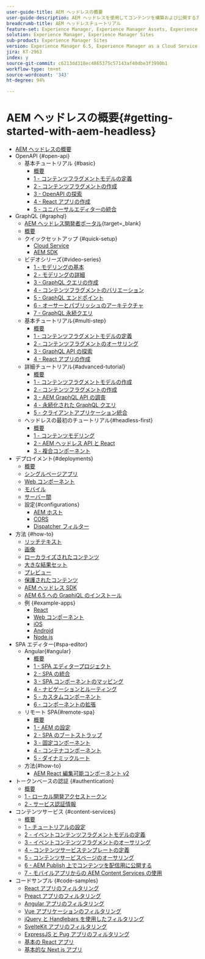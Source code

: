 ```yaml
---
user-guide-title: AEM ヘッドレスの概要
user-guide-description: AEM ヘッドレスを使用してコンテンツを構築および公開する方法を示す、エンドツーエンドのチュートリアルです。
breadcrumb-title: AEM ヘッドレスチュートリアル
feature-set: Experience Manager, Experience Manager Assets, Experience Manager Sites
solution: Experience Manager, Experience Manager Sites
sub-product: Experience Manager Sites
version: Experience Manager 6.5, Experience Manager as a Cloud Service
jira: KT-2963
index: y
source-git-commit: c6213dd318ec4865375c57143af40dbe3f3990b1
workflow-type: tm+mt
source-wordcount: '343'
ht-degree: 94%

---
```



# AEM ヘッドレスの概要{#getting-started-with-aem-headless}

+ [AEM ヘッドレスの概要](./overview.md)
+ OpenAPI {#open-api}
   + 基本チュートリアル {#basic}
      + [概要](./open-api/basic/overview.md)
      + [1 - コンテンツフラグメントモデルの定義](./open-api/basic/1-content-fragment-models.md)
      + [2 - コンテンツフラグメントの作成](./open-api/basic/2-author-content-fragments.md)
      + [3 - OpenAPI の探索](./open-api/basic/3-explore-openapis.md)
      + [4 - React アプリの作成](./open-api/basic/4-react-app.md)
      + [5 - ユニバーサルエディターの統合](./open-api/basic/5-universal-editor.md)
+ GraphQL {#graphql}
   + [AEM ヘッドレス開発者ポータル](https://experienceleague.adobe.com/landing/experience-manager/headless/developer.html?lang=ja){target=_blank}
   + [概要](./graphql/overview.md)
   + クイックセットアップ {#quick-setup}
      + [Cloud Service](./graphql/quick-setup/cloud-service.md)
      + [AEM SDK](./graphql/quick-setup/local-sdk.md)
   + ビデオシリーズ{#video-series}
      + [1 - モデリングの基本](./graphql/video-series/modeling-basics.md)
      + [2 - モデリングの詳細](./graphql/video-series/advanced-modeling.md)
      + [3 - GraphQL クエリの作成](./graphql/video-series/creating-graphql-queries.md)
      + [4 - コンテンツフラグメントのバリエーション](./graphql/video-series/content-fragment-variations.md)
      + [5 - GraphQL エンドポイント](./graphql/video-series/graphql-endpoints.md)
      + [6 - オーサーとパブリッシュのアーキテクチャ](./graphql/video-series/author-publish-architecture.md)
      + [7 - GraphQL 永続クエリ](./graphql/video-series/graphql-persisted-queries.md)
   + 基本チュートリアル{#multi-step}
      + [概要](./graphql/multi-step/overview.md)
      + [1 - コンテンツフラグメントモデルの定義](./graphql/multi-step/content-fragment-models.md)
      + [2 - コンテンツフラグメントのオーサリング](./graphql/multi-step/author-content-fragments.md)
      + [3 - GraphQL API の探索](./graphql/multi-step/explore-graphql-api.md)
      + [4 - React アプリの作成](./graphql/multi-step/graphql-and-react-app.md)
   + 詳細チュートリアル{#advanced-tutorial}
      + [概要](/help/headless-tutorial/graphql/advanced-graphql/overview.md)
      + [1 - コンテンツフラグメントモデルの作成](/help/headless-tutorial/graphql/advanced-graphql/create-content-fragment-models.md)
      + [2 - コンテンツフラグメントの作成](/help/headless-tutorial/graphql/advanced-graphql/author-content-fragments.md)
      + [3 - AEM GraphQL API の調査](/help/headless-tutorial/graphql/advanced-graphql/explore-graphql-api.md)
      + [4 - 永続化された GraphQL クエリ](/help/headless-tutorial/graphql/advanced-graphql/graphql-persisted-queries.md)
      + [5 - クライアントアプリケーション統合](/help/headless-tutorial/graphql/advanced-graphql/client-application-integration.md)
   + ヘッドレスの最初のチュートリアル{#headless-first}
      + [概要](./graphql/headless-first-tutorial/overview.md)
      + [1 - コンテンツモデリング](./graphql/headless-first-tutorial/1-content-modeling.md)
      + [2 - AEM ヘッドレス API と React](./graphql/headless-first-tutorial/2-aem-headless-apis-and-react.md)
      + [3 - 複合コンポーネント](./graphql/headless-first-tutorial/3-complex-components.md)
+ デプロイメント{#deployments}
   + [概要](./graphql/deployment/overview.md)
   + [シングルページアプリ](./graphql/deployment/spa.md)
   + [Web コンポーネント](./graphql/deployment/web-component.md)
   + [モバイル](./graphql/deployment/mobile.md)
   + [サーバー間](./graphql/deployment/server-to-server.md)
   + 設定{#configurations}
      + [AEM ホスト](./graphql/deployment/configurations/aem-hosts.md)
      + [CORS](./graphql/deployment/configurations/cors.md)
      + [Dispatcher フィルター](./graphql/deployment/configurations/dispatcher-filters.md)
+ 方法 {#how-to}
   + [リッチテキスト](./graphql/how-to/rich-text.md)
   + [画像](./graphql/how-to/images.md)
   + [ローカライズされたコンテンツ](./graphql/how-to/localized-content.md)
   + [大きな結果セット](./graphql/how-to/large-result-sets.md)
   + [プレビュー](./graphql/how-to/preview.md)
   + [保護されたコンテンツ](./graphql/how-to/protected-content.md)
   + [AEM ヘッドレス SDK](./graphql/how-to/aem-headless-sdk.md)
   + [AEM 6.5 への GraphiQL のインストール](./graphql/how-to/install-graphiql-aem-6-5.md)
   + 例 {#example-apps}
      + [React](./graphql/example-apps/react-app.md)
      + [Web コンポーネント](./graphql/example-apps/web-component.md)
      + [iOS](./graphql/example-apps/ios-swiftui-app.md)
      + [Android](./graphql/example-apps/android-app.md)
      + [Node.js](./graphql/example-apps/server-to-server-app.md)
+ SPA エディター{#spa-editor}
   + Angular{#angular}
      + [概要](./spa-editor/angular/overview.md)
      + [1 - SPA エディタープロジェクト](./spa-editor/angular/create-project.md)
      + [2 - SPA の統合](./spa-editor/angular/integrate-spa.md)
      + [3 - SPA コンポーネントのマッピング](./spa-editor/angular/map-components.md)
      + [4 - ナビゲーションとルーティング](./spa-editor/angular/navigation-routing.md)
      + [5 - カスタムコンポーネント](./spa-editor/angular/custom-component.md)
      + [6 - コンポーネントの拡張](./spa-editor/angular/extend-component.md)
   + リモート SPA{#remote-spa}
      + [概要](./spa-editor/remote-spa/overview.md)
      + [1 - AEM の設定](./spa-editor/remote-spa/aem-configure.md)
      + [2 - SPA のブートストラップ](./spa-editor/remote-spa/spa-bootstrap.md)
      + [3 - 固定コンポーネント](./spa-editor/remote-spa/spa-fixed-component.md)
      + [4 - コンテナコンポーネント](./spa-editor/remote-spa/spa-container-component.md)
      + [5 - ダイナミックルート](./spa-editor/remote-spa/spa-dynamic-routes.md)
   + 方法{#how-to}
      + [AEM React 編集可能コンポーネント v2](./spa-editor/how-to/react-core-components-v2.md)
+ トークンベースの認証 {#authentication}
   + [概要](./authentication/overview.md)
   + [1 - ローカル開発アクセストークン](./authentication/local-development-access-token.md)
   + [2 - サービス認証情報](./authentication/service-credentials.md)
+ コンテンツサービス {#content-services}
   + [概要](./content-services/overview.md)
   + [1 - チュートリアルの設定](./content-services/chapter-1.md)
   + [2 - イベントコンテンツフラグメントモデルの定義](./content-services/chapter-2.md)
   + [3 - イベントコンテンツフラグメントのオーサリング](./content-services/chapter-3.md)
   + [4 - コンテンツサービステンプレートの定義](./content-services/chapter-4.md)
   + [5 - コンテンツサービスページのオーサリング](./content-services/chapter-5.md)
   + [6 - AEM Publish 上でコンテンツを配信用に公開する](./content-services/chapter-6.md)
   + [7 - モバイルアプリからの AEM Content Services の使用](./content-services/chapter-7.md)
+ コードサンプル {#code-samples}
   + [React アプリのフィルタリング](./graphql/code-samples/filtering-react-app.md)
   + [Preact アプリのフィルタリング](./graphql/code-samples/filtering-preact-app.md)
   + [Angular アプリのフィルタリング](./graphql/code-samples/filtering-angular-app.md)
   + [Vue アプリケーションのフィルタリング](./graphql/code-samples/filtering-vue-app.md)
   + [jQuery と Handlebars を使用したフィルタリング](./graphql/code-samples/filtering-jquery-handlebars.md)
   + [SvelteKit アプリのフィルタリング](./graphql/code-samples/filtering-sveltekit-app.md)
   + [ExpressJS と Pug アプリのフィルタリング](./graphql/code-samples/filtering-express-pug-app.md)
   + [基本の React アプリ](./graphql/code-samples/basic-react-app.md)
   + [基本的な Next.js アプリ](./graphql/code-samples/basic-nextjs-app.md)

